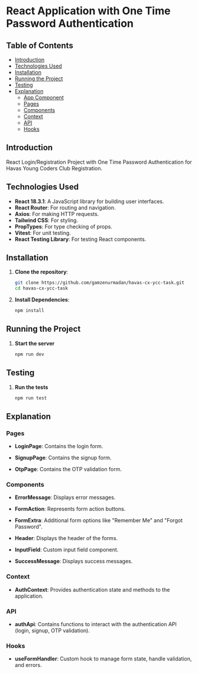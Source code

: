 # React Application with One Time Password Authentication

## Table of Contents

- [Introduction](#introduction)
- [Technologies Used](#technologies-used)
- [Installation](#installation)
- [Running the Project](#running-the-project)
- [Testing](#testing)
- [Explanation](#explanation)
  - [App Component](#app-component)
  - [Pages](#pages)
  - [Components](#components)
  - [Context](#context)
  - [API](#api)
  - [Hooks](#hooks)

## Introduction

React Login/Registration Project with One Time Password Authentication for Havas Young Coders Club Registration.

## Technologies Used

- **React 18.3.1**: A JavaScript library for building user interfaces.
- **React Router**: For routing and navigation.
- **Axios**: For making HTTP requests.
- **Tailwind CSS**: For styling.
- **PropTypes**: For type checking of props.
- **Vitest**: For unit testing.
- **React Testing Library**: For testing React components.

## Installation

1. **Clone the repository**:
   ```bash
   git clone https://github.com/gamzenurmadan/havas-cx-ycc-task.git
   cd havas-cx-ycc-task

2. **Install Dependencies**:
   ```bash
   npm install

## Running the Project

1. **Start the server**
    ```bash
    npm run dev

## Testing

1. **Run the tests**
    ```bash
    npm run test

## Explanation

### Pages

*   **LoginPage**: Contains the login form.
    
*   **SignupPage**: Contains the signup form.
    
*   **OtpPage**: Contains the OTP validation form.
    

### Components

*   **ErrorMessage**: Displays error messages.
    
*   **FormAction**: Represents form action buttons.
    
*   **FormExtra**: Additional form options like "Remember Me" and "Forgot Password".
    
*   **Header**: Displays the header of the forms.
    
*   **InputField**: Custom input field component.
    
*   **SuccessMessage**: Displays success messages.
    

### Context

*   **AuthContext**: Provides authentication state and methods to the application.
    

### API

*   **authApi**: Contains functions to interact with the authentication API (login, signup, OTP validation).
    

### Hooks

*   **useFormHandler**: Custom hook to manage form state, handle validation, and errors.
